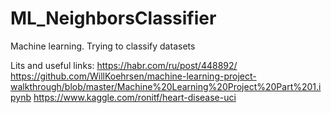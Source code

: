 # ML_NeighborsClassifier
Machine learning. Trying to classify datasets


Lits and useful links:
  https://habr.com/ru/post/448892/
  https://github.com/WillKoehrsen/machine-learning-project-walkthrough/blob/master/Machine%20Learning%20Project%20Part%201.ipynb
  https://www.kaggle.com/ronitf/heart-disease-uci
